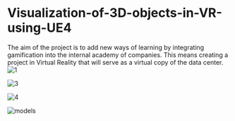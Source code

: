 # Visualization-of-3D-objects-in-VR-using-UE4
The aim of the project is to add new ways of learning by integrating gamification into the internal academy of companies. This means creating a project in Virtual Reality that will serve as a virtual copy of the data center.
![1](https://user-images.githubusercontent.com/47459754/196047513-cde36d3a-a7ab-496d-aaba-fcbb0debc8df.jpg)

![3](https://user-images.githubusercontent.com/47459754/196047570-8a196b46-9af3-4a64-a888-7e97594dc51e.png)

![4](https://user-images.githubusercontent.com/47459754/196047584-c690562d-22d3-4015-b997-6448bfa777fd.jpg)

![models](https://user-images.githubusercontent.com/47459754/196047594-a9a9a3c0-4803-4b4c-b82f-e43e619551d2.png)
